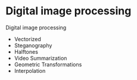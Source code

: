 # Digital image processing
Digital image processing

- Vectorized
- Steganography
- Halftones
- Video Summarization
- Geometric Transformations
- Interpolation
